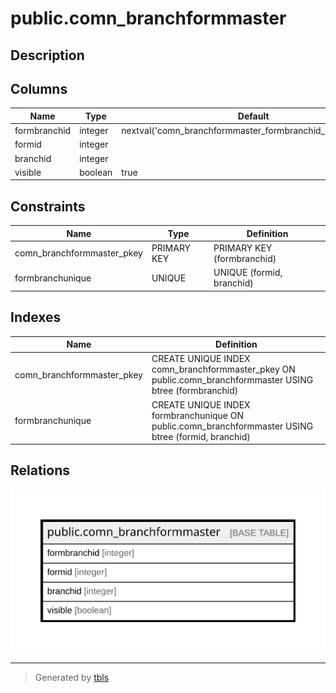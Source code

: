 # public.comn_branchformmaster

## Description

## Columns

| Name | Type | Default | Nullable | Children | Parents | Comment |
| ---- | ---- | ------- | -------- | -------- | ------- | ------- |
| formbranchid | integer | nextval('comn_branchformmaster_formbranchid_seq'::regclass) | false |  |  |  |
| formid | integer |  | false |  |  |  |
| branchid | integer |  | false |  |  |  |
| visible | boolean | true | true |  |  |  |

## Constraints

| Name | Type | Definition |
| ---- | ---- | ---------- |
| comn_branchformmaster_pkey | PRIMARY KEY | PRIMARY KEY (formbranchid) |
| formbranchunique | UNIQUE | UNIQUE (formid, branchid) |

## Indexes

| Name | Definition |
| ---- | ---------- |
| comn_branchformmaster_pkey | CREATE UNIQUE INDEX comn_branchformmaster_pkey ON public.comn_branchformmaster USING btree (formbranchid) |
| formbranchunique | CREATE UNIQUE INDEX formbranchunique ON public.comn_branchformmaster USING btree (formid, branchid) |

## Relations

![er](public.comn_branchformmaster.svg)

---

> Generated by [tbls](https://github.com/k1LoW/tbls)
